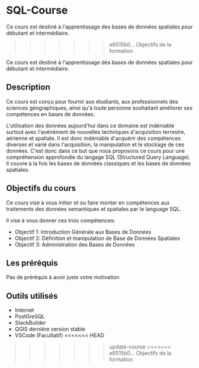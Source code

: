 # SQL-Course
Ce cours est destiné à l'apprentissage des bases de données spatiales pour débutant et intermédiaire. 

>>>>>>> e6515b0... Objectifs de la formation

Ce cours est destiné à l'apprentissage des bases de données spatiales pour débutant et intermédiaire.

## Description

Ce cours est conçu pour fournir aux étudiants, aux professionnels des sciences géographiques, ainsi qu'à toute personne souhaitant améliorer ses compétences en bases de données. 

L'utilisation des données aujourd'hui dans ce domaine est indéniable surtout avec l'avénèment de nouvelles techniques d'acquisition terrestre, aérienne et spatiale.
Il est donc indéniable d'acquérir des compétences diverses et varié dans l'acquisition, la manipulation et le stockage de ces données. C'est donc dans ce but que nous proposons ce cours pour une compréhension approfondie du langage SQL (Structured Query Language). Il couvre à la fois les bases de données classiques et les bases de données spatiales.

## Objectifs du cours

Ce cours vise à vous initier  et ou faire monter en compétences aux traitements des données semantiques et spatiales par le language SQL. 

Il vise à vous donner ces trois compétences:

* Objectif 1: Introduction Générale aux Bases de Données
* Objectif 2: Définition et manipulation de Base de Données Spatiales
* Objectif 3: Administration des Bases de Données


## Les préréquis

Pas de préréquis à avoir juste votre motivation 


## Outils utilisés 

* Internet
* PostGreSQL
* StackBuilder
* QGIS dernière version stable
* VSCode (Facultatif)
<<<<<<< HEAD
>>>>>>> update-course
=======
>>>>>>> e6515b0... Objectifs de la formation
